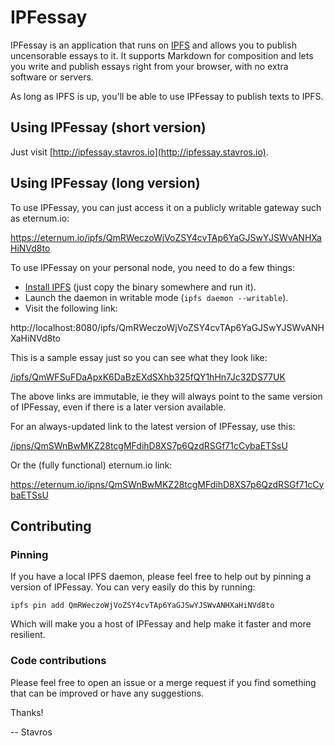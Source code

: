 IPFessay
========

IPFessay is an application that runs on [IPFS](https://ipfs.io/) and allows you
to publish uncensorable essays to it. It supports Markdown for composition and
lets you write and publish essays right from your browser, with no extra
software or servers.

As long as IPFS is up, you'll be able to use IPFessay to publish texts to IPFS.


Using IPFessay (short version)
------------------------------

Just visit [http://ipfessay.stavros.io](http://ipfessay.stavros.io).


Using IPFessay (long version)
-----------------------------

To use IPFessay, you can just access it on a publicly writable gateway such as
eternum.io:

https://eternum.io/ipfs/QmRWeczoWjVoZSY4cvTAp6YaGJSwYJSWvANHXaHiNVd8to

To use IPFessay on your personal node, you need to do a few things:

* [Install IPFS](https://ipfs.io/docs/install/) (just copy the binary somewhere
  and run it).
* Launch the daemon in writable mode (`ipfs daemon --writable`).
* Visit the following link:

http://localhost:8080/ipfs/QmRWeczoWjVoZSY4cvTAp6YaGJSwYJSWvANHXaHiNVd8to

This is a sample essay just so you can see what they look like:

[/ipfs/QmWFSuFDaApxK6DaBzEXdSXhb325fQY1hHn7Jc32DS77UK](https://ipfs.io/ipfs/QmWFSuFDaApxK6DaBzEXdSXhb325fQY1hHn7Jc32DS77UK)

The above links are immutable, ie they will always point to the same version of
IPFessay, even if there is a later version available.

For an always-updated link to the latest version of IPFessay, use this:

[/ipns/QmSWnBwMKZ28tcgMFdihD8XS7p6QzdRSGf71cCybaETSsU](/ipns/QmSWnBwMKZ28tcgMFdihD8XS7p6QzdRSGf71cCybaETSsU)

Or the (fully functional) eternum.io link:

https://eternum.io/ipns/QmSWnBwMKZ28tcgMFdihD8XS7p6QzdRSGf71cCybaETSsU


Contributing
------------

### Pinning

If you have a local IPFS daemon, please feel free to help out by pinning
a version of IPFessay. You can very easily do this by running:

~~~
ipfs pin add QmRWeczoWjVoZSY4cvTAp6YaGJSwYJSWvANHXaHiNVd8to
~~~

Which will make you a host of IPFessay and help make it faster and more
resilient.


### Code contributions

Please feel free to open an issue or a merge request if you find something that
can be improved or have any suggestions.

Thanks!

-- Stavros
